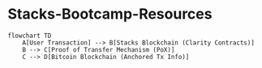 # Stacks-Bootcamp-Resources
```
flowchart TD
    A[User Transaction] --> B[Stacks Blockchain (Clarity Contracts)]
    B --> C[Proof of Transfer Mechanism (PoX)]
    C --> D[Bitcoin Blockchain (Anchored Tx Info)]
```
